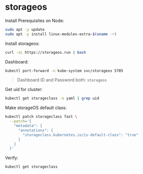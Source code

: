 # storageos

Install Prerequisites on Node:
```bash
sudo apt -y update
sudo apt -y install linux-modules-extra-$(uname -r)
```

Install storageos:
```bash
curl -sL https://storageos.run | bash
```

Dashboard:
```bash
kubectl port-forward -n kube-system svc/storageos 5705
```
> Dashboard ID and Password both: `storageos`

Get uid for cluster:
```bash
kubectl get storageclass -o yaml | grep uid
```

Make storageOS default class:
```bash
kubectl patch storageclass fast \
  --patch='{
    "metadata": {
      "annotations": {
        "storageclass.kubernetes.io/is-default-class": "true"
      }
    }
  }'
```

Verify:
```bash
kubectl get storageclass
```
